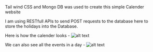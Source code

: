 Tail wind CSS and Mongo DB was used to create this simple Calender website 

I am using RESTfull APIs to send POST requests to the database here to store the holidays into the Database.


Here is how the calender looks -
![alt text](<Screenshot 2025-02-19 at 2.32.32 AM.png>)



We can also see all the events in a day - 
![alt text](<Screenshot 2025-02-19 at 2.36.38 AM.png>)

